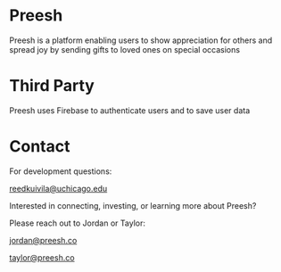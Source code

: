 # Preesh
Preesh is a platform enabling users to show appreciation for others and spread joy by sending gifts to loved ones on special occasions

# Third Party
Preesh uses Firebase to authenticate users and to save user data

# Contact
For development questions:

reedkuivila@uchicago.edu

Interested in connecting, investing, or learning more about Preesh?

Please reach out to Jordan or Taylor:

jordan@preesh.co

taylor@preesh.co
